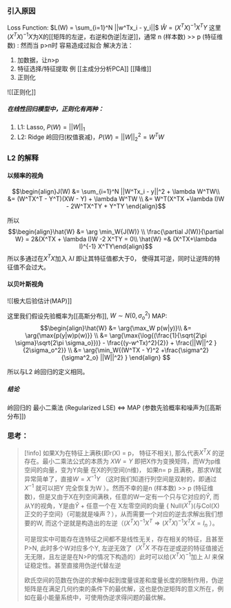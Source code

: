 ### 引入原因
Loss Function: $L(W) = \sum_{i=1}^N ||w^Tx_i - y_i||$ 
$\hat{W} = (X^TX)^{-1} X^TY$ 
这里$(X^TX)^{-1}X$为X的[[矩阵的左逆，右逆和伪逆|左逆]]，通常 n (样本数) >> p (特征维数) :
然而当 p>n时
容易造成过拟合
解决方法：
1. 加数据，让n>p
2. 特征选择/特征提取 例 [[主成分分析PCA]] [[降维]]
3. 正则化

![[正则化]]

##### 在线性回归模型中，正则化有两种：
1. L1: Lasso, $P(W) = ||W||_1$
2. L2: Ridge 岭回归(权值衰减)，$P(W) = ||W||_2^2 = W^TW$ 

### L2 的解释
#### 以频率的视角
$$\begin{align}J(W) &= \sum_{i=1}^N ||W^Tx_i - y||^2 + \lambda W^TW\\ 
&= (W^TX^T - Y^T)(XW - Y) + \lambda W^TW \\ &= W^T(X^TX +\lambda I)W - 2W^TX^TY + Y^TY  \end{align}$$

所以
$$\begin{align}\hat{W}  &= \arg \min_W{J(W)} \\ \frac{\partial J(W)}{\partial W}  = 2&(X^TX + \lambda I)W -2 X^TY = 0\\ \hat{W} =& (X^TX+\lambda I)^{-1} X^TY\end{align}$$
所以多通过在$X^TX$加入 $\lambda I$ 即让其特征值都大于0， 使得其可逆，同时让逆阵的特征值不会过大。


#### 以贝叶斯视角
![[极大后验估计(MAP)]]

这里我们假设先验概率为[[高斯分布]], $W \sim N(0, \sigma^2_o)$
MAP:
 $$\begin{align}\hat{W} &= \arg{\max_W p(w|y)}\\ &= 
		 \arg{\max{p(y|w)p(w)}} \\ &=  \arg{\max{\log{(\frac{1}{\sqrt{2\pi \sigma}\sqrt{2\pi \sigma_o}})} - \frac{(y-w^Tx)^2}{2}}  + \frac{||W||^2 }{2\sigma_o^2}} \\ &= \arg{\min_W{(W^TX - Y)^2 +\frac{\sigma^2}{\sigma^2_o} ||W||^2} }  \end{align} $$

所以与L2 岭回归的定义相同。
##### 结论
岭回归的 最小二乘法 (Regularized LSE) $\iff$ MAP (参数先验概率和噪声为[[高斯分布]])


### 思考：
>[!info]
>如果X为在特征上满秩(即r(X) = p， 特征不相关), 那么代表$X^TX$ 的逆存在。最小二乘法公式的本质为 $X W = Y$ 即把X作为变换矩阵，而W为p维空间的向量，变为Y向量 在X的列空间(n维)， 如果n= p 且满秩，那求W就异常简单了，直接$W = X^{-1}Y$ （这时我们知道行列空间是双射的，即通过$X^{-1}$ 就可以把Y 完全恢复为W ）。然而不幸的是n (样本数) >> p (特征维数)，但是又由于X在列空间满秩，任意的W一定有一个只与它对应的$\hat{Y}$,  而从Y的视角，Y是由$\hat{Y}$ + 任意一个在 X左零空间的向量 { Null⁡($X^T$)(与Col(X) 正交的子空间}（可能就是噪声？），从而需要一个对应的逆去求解出我们想要的W, 而这个逆就是构造出的左逆（$(X^TX)^{-1}X^T \Rightarrow (X^TX)^{-1}X^TX=I_n$ ）。
>
>可是现实中可能存在连特征之间都不是线性无关，存在相关的特征，且甚至P>N, 此时多个W对应多个Y, 左逆无效了（$X^TX$ 不存在逆或逆的特征值接近无无限，且左逆是在N>P的情况下构造的）此时可以给$(X^TX)^{-1}$加上  $\lambda I$ 来保证稳定性。甚至直接用伪逆代替左逆
>
>欧氏空间的范数在伪逆的求解中起到度量误差和度量长度的限制作用，伪逆矩阵是在满足几何约束的条件下的最优解，这也是伪逆矩阵的意义所在，例如在最小能量系统中，可使用伪逆求得问题的最优解。



